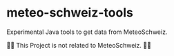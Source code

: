 # meteo-schweiz-tools

Experimental Java tools to get data from MeteoSchweiz.

🚨🚨 This Project is not related to MeteoSchweiz. 🚨🚨

